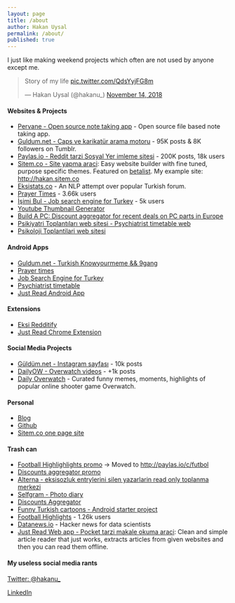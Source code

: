 ```yaml
---
layout: page
title: /about
author: Hakan Uysal
permalink: /about/
published: true
---
```

I just like making weekend projects which often are not used by anyone except me.

<blockquote class="twitter-tweet"><p lang="en" dir="ltr">Story of my life <a href="https://t.co/QdsYyjFG8m">pic.twitter.com/QdsYyjFG8m</a></p>&mdash; Hakan Uysal (@hakanu_) <a href="https://twitter.com/hakanu_/status/1062646164879826944?ref_src=twsrc%5Etfw">November 14, 2018</a></blockquote> <script async src="https://platform.twitter.com/widgets.js" charset="utf-8"></script>


#### Websites & Projects

* [Pervane - Open source note taking app](https://github.com/hakanu/pervane) - Open source file based note taking app.
* [Guldum.net - Caps ve karikatür arama motoru](http://guldum.net) - 95K posts & 8K followers on Tumblr.
* [Paylas.io - Reddit tarzi Sosyal Yer imleme sitesi](http://paylas.io) - 200K posts, 18k users
* [Sitem.co - Site yapma araci](https://sitem.co): Easy website builder with fine tuned, purpose specific themes. Featured on [betalist](http://betalist.com/startups/sitemco). My example site: <http://hakan.sitem.co>
* [Eksistats.co](http://eksistats.co) - An NLP attempt over popular Turkish forum. 
* [Prayer Times](http://iftarvakitleri.org) - 3.66k users
* [İşimi Bul - Job search engine for Turkey](http://isimibul.co) - 5k users
* [Youtube Thumbnail Generator](http://vidimg.net)
* [Build A PC: Discount aggregator for recent deals on PC parts in Europe](http://buildapc.club)
* [Psikiyatri Toplantıları web sitesi - Psychiatrist timetable web](http://psikiyatritoplantilari.com)
* [Psikoloji Toplantilari web sitesi](http://psikoegitim.net)

#### Android Apps

* [Guldum.net - Turkish Knowyourmeme && 9gang](https://play.google.com/store/apps/details?id=net.guldum.caps&hl=tr)
* [Prayer times](https://play.google.com/store/apps/details?id=io.haku.iftarvakitleri&hl=tr)
* [Job Search Engine for Turkey](https://play.google.com/store/apps/details?id=co.hakanu.jobfinder)
* [Psychiatrist timetable](https://play.google.com/store/apps/details?id=haku.io.psi_meeting)
* [Just Read Android App](https://play.google.com/store/apps/details?id=com.justreadapp.app)

#### Extensions

* [Eksi Redditify](https://chrome.google.com/webstore/detail/eksistats-redditify/akphflcnicknhfmlpofbpeoikbggbcnh?hl=tr)
* [Just Read Chrome Extension](https://chrome.google.com/webstore/detail/just-read/gjadajkmpgdblfochjcfpkhnnkicfapl)

#### Social Media Projects

* [Güldüm.net - Instagram sayfası](https://instagram.com/guldum_net) - 10k posts
* [DailyOW - Overwatch videos](https://instagram.com/dailyow) - +1k posts
* [Daily Overwatch](http://dailyow.tumblr.com) - Curated funny memes, moments, highlights of popular online shooter game Overwatch.

#### Personal

* [Blog](http://hakanu.net)
* [Github](http://github.com/hakanu)
* [Sitem.co one page site](https://hakan.sitem.co)

#### Trash can

* [Football Highlighlights promo](http://footballhighlightswatch.com) -> Moved to <http://paylas.io/c/futbol>
* [Discounts aggregator promo](http://kampanyalar.me)
* [Alterna - eksisozluk entrylerini silen yazarlarin read only toplanma merkezi](http://alterna.xyz)
* [Selfgram - Photo diary](https://play.google.com/store/apps/details?id=net.selfgram.selfgram&hl=en)
* [Discounts Aggregator](https://play.google.com/store/apps/details?id=io.haku.discounts)
* [Funny Turkish cartoons - Android starter project](https://play.google.com/store/apps/details?id=co.hakanu.karikaturcu2)
* [Football Highlights](https://play.google.com/store/apps/details?id=io.haku.fb_goals) - 1.26k users
* [Datanews.io](http://datanews.io) - Hacker news for data scientists
* [Just Read Web app - Pocket tarzi makale okuma araci](http://justreadapp.com): Clean and simple article reader that just works, extracts articles from given websites and then you can read them offline.

#### My useless social media rants

<p><a href="https://twitter.com/hakanu_" class="twitter-follow-button" data-show-count="false" data-size="large">Twitter: @hakanu_</a></p>
<p><a href="https://ie.linkedin.com/in/hakanu" target="_blank">LinkedIn</a></p>
